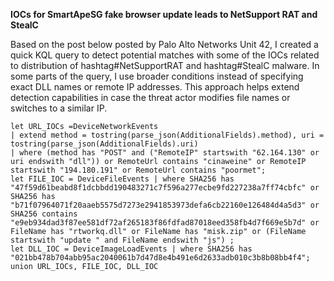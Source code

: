 **IOCs for SmartApeSG fake browser update leads to NetSupport RAT and StealC**

Based on the post below posted by Palo Alto Networks Unit 42, I created a quick KQL query to detect potential matches with some of the IOCs related to distribution of hashtag#NetSupportRAT and hashtag#StealC malware.
In some parts of the query, I use broader conditions instead of specifying exact DLL names or remote IP addresses. This approach helps extend detection capabilities in case the threat actor modifies file names or switches to a similar IP.

```
let URL_IOCs =DeviceNetworkEvents 
| extend method = tostring(parse_json(AdditionalFields).method), uri = tostring(parse_json(AdditionalFields).uri)
| where (method has "POST" and ("RemoteIP" startswith "62.164.130" or uri endswith "dll")) or RemoteUrl contains "cinaweine" or RemoteIP startswith "194.180.191" or RemoteUrl contains "poormet";
let FILE_IOC = DeviceFileEvents | where SHA256 has "47f59d61beabd8f1dcbbdd190483271c7f596a277ecbe9fd227238a7ff74cbfc" or SHA256 has "b71f07964071f20aaeb5575d7273e2941853973defa6cb22160e126484d4a5d3" or SHA256 contains "e9eb934dad3f87ee581df72af265183f86fdfad87018eed358fb4d7f669e5b7d" or FileName has "rtworkq.dll" or FileName has "misk.zip" or (FileName startswith "update " and FileName endswith "js") ;
let DLL_IOC = DeviceImageLoadEvents | where SHA256 has "021bb478b704abb95ac2040061b7d47d8e4b491e6d2633adb010c3b8b08bb4f4";
union URL_IOCs, FILE_IOC, DLL_IOC
```
